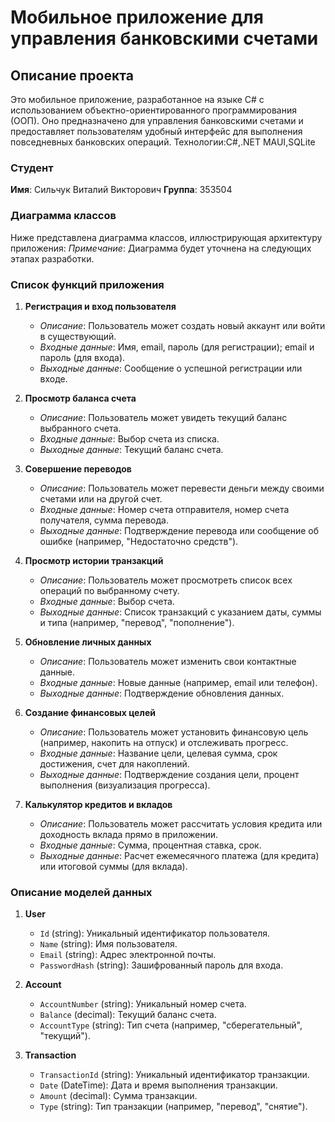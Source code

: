# Мобильное приложение для управления банковскими счетами  

## Описание проекта  
Это мобильное приложение, разработанное на языке C# с использованием объектно-ориентированного программирования (ООП). Оно предназначено для управления банковскими счетами и предоставляет пользователям удобный интерфейс для выполнения повседневных банковских операций. Технологии:C#,.NET MAUI,SQLite

### Студент  
**Имя**: Сильчук Виталий Викторович
**Группа**: 353504 

### Диаграмма классов  
Ниже представлена диаграмма классов, иллюстрирующая архитектуру приложения:
*Примечание*: Диаграмма будет уточнена на следующих этапах разработки.  

### Список функций приложения  
1. **Регистрация и вход пользователя**  
   - *Описание*: Пользователь может создать новый аккаунт или войти в существующий.  
   - *Входные данные*: Имя, email, пароль (для регистрации); email и пароль (для входа).  
   - *Выходные данные*: Сообщение о успешной регистрации или входе.  

2. **Просмотр баланса счета**  
   - *Описание*: Пользователь может увидеть текущий баланс выбранного счета.  
   - *Входные данные*: Выбор счета из списка.  
   - *Выходные данные*: Текущий баланс счета.  

3. **Совершение переводов**  
   - *Описание*: Пользователь может перевести деньги между своими счетами или на другой счет.  
   - *Входные данные*: Номер счета отправителя, номер счета получателя, сумма перевода.  
   - *Выходные данные*: Подтверждение перевода или сообщение об ошибке (например, "Недостаточно средств").  

4. **Просмотр истории транзакций**  
   - *Описание*: Пользователь может просмотреть список всех операций по выбранному счету.  
   - *Входные данные*: Выбор счета.  
   - *Выходные данные*: Список транзакций с указанием даты, суммы и типа (например, "перевод", "пополнение").  

5. **Обновление личных данных**  
   - *Описание*: Пользователь может изменить свои контактные данные.  
   - *Входные данные*: Новые данные (например, email или телефон).  
   - *Выходные данные*: Подтверждение обновления данных.
6. **Создание финансовых целей**
   - *Описание*: Пользователь может установить финансовую цель (например, накопить на отпуск) и отслеживать прогресс.
   - *Входные данные*: Название цели, целевая сумма, срок достижения, счет для накоплений.
   - *Выходные данные*: Подтверждение создания цели, процент выполнения (визуализация прогресса).
7. **Калькулятор кредитов и вкладов**
   - *Описание*: Пользователь может рассчитать условия кредита или доходность вклада прямо в приложении.
   - *Входные данные*: Сумма, процентная ставка, срок.
   - *Выходные данные*: Расчет ежемесячного платежа (для кредита) или итоговой суммы (для вклада).



### Описание моделей данных  
1. **User**  
   - `Id` (string): Уникальный идентификатор пользователя.  
   - `Name` (string): Имя пользователя.  
   - `Email` (string): Адрес электронной почты.  
   - `PasswordHash` (string): Зашифрованный пароль для входа.  

2. **Account**  
   - `AccountNumber` (string): Уникальный номер счета.  
   - `Balance` (decimal): Текущий баланс счета.  
   - `AccountType` (string): Тип счета (например, "сберегательный", "текущий").  

3. **Transaction**  
   - `TransactionId` (string): Уникальный идентификатор транзакции.  
   - `Date` (DateTime): Дата и время выполнения транзакции.  
   - `Amount` (decimal): Сумма транзакции.  
   - `Type` (string): Тип транзакции (например, "перевод", "снятие").  
